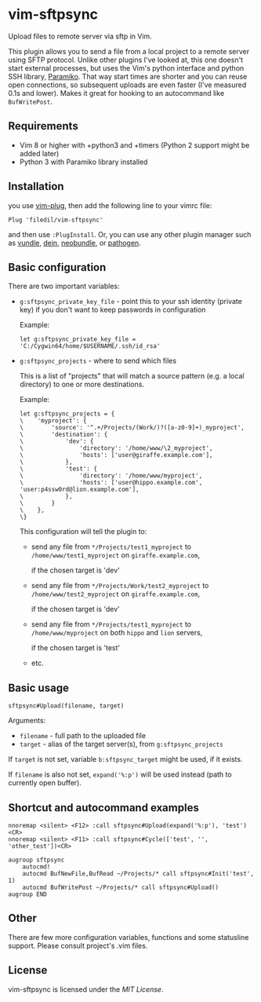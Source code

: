 # vim-sftpsync
Upload files to remote server via sftp in Vim.

This plugin allows you to send a file from a local project to a remote server using SFTP protocol. Unlike other plugins I've looked at, this one doesn't start external processes, but uses the Vim's python interface and python SSH library, [Paramiko](http://www.paramiko.org/). That way start times are shorter and you can reuse open connections, so subsequent uploads are even faster (I've measured 0.1s and lower). Makes it great for hooking to an autocommand like `BufWritePost`.

Requirements
------------
- Vim 8 or higher with +python3 and +timers (Python 2 support might be added later)
- Python 3 with Paramiko library installed

Installation
------------
you use [vim-plug](https://github.com/junegunn/vim-plug), then add the following line to your vimrc file:

```vim
Plug 'filedil/vim-sftpsync'
```

and then use `:PlugInstall`.  Or, you can use any other plugin manager such as
[vundle](https://github.com/gmarik/vundle),
[dein](https://github.com/Shougo/dein.vim),
[neobundle](https://github.com/Shougo/neobundle.vim), or
[pathogen](https://github.com/tpope/vim-pathogen).

Basic configuration
-------------------
There are two important variables:

* `g:sftpsync_private_key_file` - point this to your ssh identity (private key) if you don't want to keep passwords in configuration

    Example:
    ```vim
    let g:sftpsync_private_key_file = 'C:/Cygwin64/home/$USERNAME/.ssh/id_rsa'
    ```


* `g:sftpsync_projects` - where to send which files

    This is a list of "projects" that will match a source pattern (e.g. a local directory) to one or more destinations.

    Example:
    ```vim
    let g:sftpsync_projects = {
    \    'myproject': {
    \        'source': '^.+/Projects/(Work/)?([a-z0-9]+)_myproject',
    \        'destination': {
    \            'dev': {
    \                'directory': '/home/www/\2_myproject',
    \                'hosts': ['user@giraffe.example.com'],
    \            },
    \            'test': {
    \                'directory': '/home/www/myproject',
    \                'hosts': ['user@hippo.example.com', 'user:p4ssw0rd@lion.example.com'],
    \            },
    \        }
    \    },
    \}
    ```

    This configuration will tell the plugin to:
    - send any file from `*/Projects/test1_myproject` to `/home/www/test1_myproject` on `giraffe.example.com`,

        if the chosen target is 'dev'
    - send any file from `*/Projects/Work/test2_myproject` to `/home/www/test2_myproject` on `giraffe.example.com`,

        if the chosen target is 'dev'
    - send any file from `*/Projects/test1_myproject` to `/home/www/myproject` on both `hippo` and `lion` servers,

        if the chosen target is 'test'
    - etc.

Basic usage
-----------
```vim
sftpsync#Upload(filename, target)
```

Arguments:
* `filename` - full path to the uploaded file
* `target` - alias of the target server(s), from `g:sftpsync_projects`

If `target` is not set, variable `b:sftpsync_target` might be used, if it exists.

If `filename` is also not set, `expand('%:p')` will be used instead (path to currently open buffer).

Shortcut and autocommand examples
--------------------
```vim
nnoremap <silent> <F12> :call sftpsync#Upload(expand('%:p'), 'test')<CR>
nnoremap <silent> <F11> :call sftpsync#Cycle(['test', '', 'other_test'])<CR>

augroup sftpsync
    autocmd!
    autocmd BufNewFile,BufRead ~/Projects/* call sftpsync#Init('test', 1)
    autocmd BufWritePost ~/Projects/* call sftpsync#Upload()
augroup END
```

Other
-----
There are few more configuration variables, functions and some statusline support. Please consult project's .vim files.

License
-------
vim-sftpsync is licensed under the *MIT License*.

